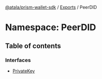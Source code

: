 [@atala/prism-wallet-sdk](../README.md) / [Exports](../modules.md) / PeerDID

# Namespace: PeerDID

## Table of contents

### Interfaces

- [PrivateKey](../interfaces/PeerDID.PrivateKey.md)
